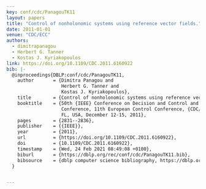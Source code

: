 ```yaml
---
key: conf/cdc/PanagouTK11
layout: papers
title: "Control of nonholonomic systems using reference vector fields."
date: 2011-01-01
venue: "CDC/ECC"
authors:
  - dimitrapanagou
  - Herbert G. Tanner
  - Kostas J. Kyriakopoulos
link: https://doi.org/10.1109/CDC.2011.6160922
bib: |-
  @inproceedings{DBLP:conf/cdc/PanagouTK11,
    author       = {Dimitra Panagou and
                    Herbert G. Tanner and
                    Kostas J. Kyriakopoulos},
    title        = {Control of nonholonomic systems using reference vector fields},
    booktitle    = {50th {IEEE} Conference on Decision and Control and European Control
                    Conference, 11th European Control Conference, {CDC/ECC} 2011, Orlando,
                    FL, USA, December 12-15, 2011},
    pages        = {2831--2836},
    publisher    = {{IEEE}},
    year         = {2011},
    url          = {https://doi.org/10.1109/CDC.2011.6160922},
    doi          = {10.1109/CDC.2011.6160922},
    timestamp    = {Wed, 24 Feb 2021 08:49:08 +0100},
    biburl       = {https://dblp.org/rec/conf/cdc/PanagouTK11.bib},
    bibsource    = {dblp computer science bibliography, https://dblp.org}
  }


---
```

